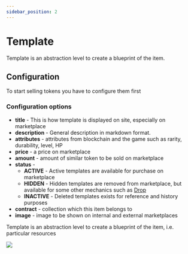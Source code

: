 ```yaml
---
sidebar_position: 2
---
```


# Template

Template is an abstraction level to create a blueprint of the item.

## Configuration

To start selling tokens you have to configure them first

### Configuration options

- **title** - This is how template is displayed on site, especially on marketplace
- **description** - General description in markdown format.
- **attributes** - attributes from blockchain and the game such as rarity, durability, level, HP
- **price** - a price on marketplace
- **amount** - amount of similar token to be sold on marketplace
- **status** -
    - **ACTIVE** - Active templates are available for purchase on marketplace
    - **HIDDEN** - Hidden templates are removed from marketplace, but available for some other mechanics such as [Drop](/admin/simple-mechanics/drop/)
    - **INACTIVE** - Deleted templates exists for reference and history purposes
- **contract** - collection which this item belongs to
- **image** - image to be shown on internal and external marketplaces

Template is an abstraction level to create a blueprint of the item, i.e. particular resources

![](/img/hierarchy/erc1155/erc1155_template_edit_modal.png)

